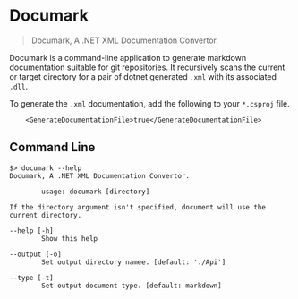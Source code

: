 # Documark

> Documark, A .NET XML Documentation Convertor.

Documark is a command-line application to generate markdown documentation suitable for git repositories. 
It recursively scans the current or target directory for a pair of dotnet generated `.xml` with its associated `.dll`.

To generate the `.xml` documentation, add the following to your `*.csproj` file.
```
    <GenerateDocumentationFile>true</GenerateDocumentationFile>
```

## Command Line

```
$> documark --help
Documark, A .NET XML Documentation Convertor.

        usage: documark [directory]

If the directory argument isn't specified, document will use the current directory.

--help [-h]
        Show this help

--output [-o]
        Set output directory namee. [default: './Api']

--type [-t]
        Set output document type. [default: markdown]
```
